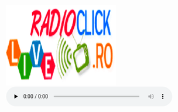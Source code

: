 
<html>
<head>
<title>Asculta RadioClick Romania</title>
<link href="radio.css" rel="stylesheet"> 
</head>
  <body>
<div class='player'>
   <img src='rcr.png'/>
<table class="center">
<audio id="stream" controls="" preload="none" autoplay="" style="width: 90%;">
<source src="http://live.radioclick.ro:8008/;" type="audio/mpeg">
</audio>
<script type="text/javascript">
var audio = document.getElementById('stream');
audio.volume = 0.5;
</script>
</table
  </div>
</body>
</html>
